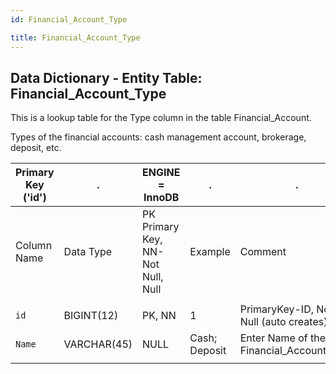 ```yaml
---
id: Financial_Account_Type

title: Financial_Account_Type
---
```


## Data Dictionary - Entity Table: Financial_Account_Type

This is a lookup table for the Type column in the table Financial_Account. 

Types of the financial accounts: cash management account, brokerage, deposit, etc.				

|  Primary Key ('id')|.|ENGINE = InnoDB|.|.|
|---|---|---|---|---|
|Column Name|Data Type|PK Primary Key, NN-Not Null, Null|Example|Comment|
||
|`id`|BIGINT(12)|PK, NN|1|PrimaryKey-ID, Not Null (auto creates)|
|`Name`|VARCHAR(45)|NULL|Cash; Deposit|Enter Name of the Financial_Account_Type|
||
